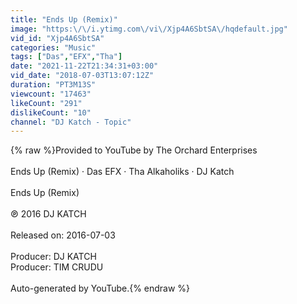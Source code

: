 ```yaml
---
title: "Ends Up (Remix)"
image: "https:\/\/i.ytimg.com\/vi\/Xjp4A6SbtSA\/hqdefault.jpg"
vid_id: "Xjp4A6SbtSA"
categories: "Music"
tags: ["Das","EFX","Tha"]
date: "2021-11-22T21:34:31+03:00"
vid_date: "2018-07-03T13:07:12Z"
duration: "PT3M13S"
viewcount: "17463"
likeCount: "291"
dislikeCount: "10"
channel: "DJ Katch - Topic"
---
```

{% raw %}Provided to YouTube by The Orchard Enterprises<br /><br />Ends Up (Remix) · Das EFX · Tha Alkaholiks · DJ Katch<br /><br />Ends Up (Remix)<br /><br />℗ 2016 DJ KATCH<br /><br />Released on: 2016-07-03<br /><br />Producer: DJ KATCH<br />Producer: TIM CRUDU<br /><br />Auto-generated by YouTube.{% endraw %}
